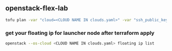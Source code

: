 ## openstack-flex-lab


```bash
tofu plan -var "cloud=<CLOUD NAME IN clouds.yaml>" -var "ssh_public_key_path=~/.ssh/id_rsa.pub"
```

### get your floating ip for launcher node after terraform apply
```bash
openstack --os-cloud <CLOUD NAME IN clouds.yaml> floating ip list
```
